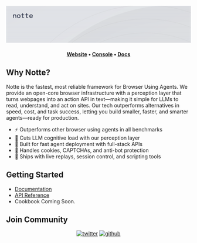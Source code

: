![Notte Header](https://github.com/nottelabs/.github/blob/main/profile/bgd.png)

<h4 align="center">
  <a href="https://notte.cc">Website</a>
  •
  <b><a href="https://console.notte.cc">Console</a></b>
  •
  <a href="https://docs.notte.cc">Docs</a>
  </h4>

## Why Notte?

Notte is the fastest, most reliable framework for Browser Using Agents. We provide an open-core browser infrastructure with a perception layer that turns webpages into an action API in text—making it simple for LLMs to read, understand, and act on sites. Our tech outperforms alternatives in speed, cost, and task success, letting you build smaller, faster, and smarter agents—ready for production.

- ⚡️ Outperforms other browser using agents in all benchmarks
- 🧠 Cuts LLM cognitive load with our perception layer
- 🚀 Built for fast agent deployment with full-stack APIs
- 🔐 Handles cookies, CAPTCHAs, and anti-bot protection
- 🔧 Ships with live replays, session control, and scripting tools

## Getting Started

- [Documentation](https://docs.notte.cc)
- [API Reference](https://docs.notte.cc/oapi-reference/health-check)
- Cookbook Coming Soon.

## Join Community

<div align='center'>
<a href="https://twitter.com/nottecore" target="_blank">
<img src="https://img.shields.io/badge/-%2300acee.svg?color=000000&style=for-the-badge&logo=x&logoColor=white" alt=twitter style="margin-bottom: 5px;"/></a>
<a href="https://github.com/nottelabs" target="_blank">
<img src="https://img.shields.io/badge/-%2300acee.svg?color=000000&style=for-the-badge&logo=github&logoColor=white" alt=github style="margin-bottom: 5px;"/></a>
</div>
